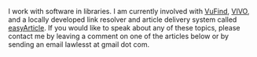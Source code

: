 I work with software in libraries.  I am currently involved with [VuFind](http://vufind.org), [VIVO](http://vivoweb.org), and a locally developed link resolver and article delivery system called [easyArticle](http://lawlesst.github.com/notebook/delivery.html).  If you would like to speak about any of these topics, please contact me by leaving a comment on one of the articles below or by sending an email lawlesst at gmail dot com.  